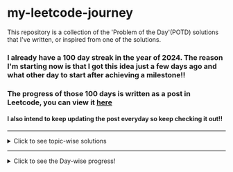 # my-leetcode-journey
This repository is a collection of the 'Problem of the Day'(POTD) solutions that I've written, or inspired from one of the solutions.

### I already have a 100 day streak in the year of 2024. The reason I'm starting now is that I got this idea just a few days ago and what other day to start after achieving a milestone!!
### The progress of those 100 days is written as a post in Leetcode, you can view it [here](https://leetcode.com/discuss/general-discussion/4658085/To-get-the-Leetcode-Laptop-sleeve.)

#### I also intend to keep updating the post everyday so keep checking it out!!

---

<details>
  <summary>Click to see topic-wise solutions</summary>
  <p>

  - [Array](Topics/Array.md)
  - [Back Tracking](Topics/BackTracking.md)
  - [Binary Tree](Topics/Binary-Tree.md)
  - [Binary Search](Topics/Binary-Search.md)
  - [Bit Manipulation](Topics/Bit-Manipulation.md)
  - [Breadth First Search](Topics/Breadth-First-Search.md)
  - [Depth First Search](Topics/Depth-First-Search.md)
  - [Graph](Topics/Graph.md)
  - [Greedy](Topics/Greedy.md)
  - [Hash Table](Topics/Hash-Table.md)
  - [Heap](Topics/Heap.md)
  - [Linked List](Topics/Linked-List.md)
  - [Matrix](Topics/Matrix.md)
  - [Monotonic Stack](Topics/Monotonic%20Stack.md)
  - [Prefix Sum](Topics/Prefix-Sum.md)
  - [Priority Queue](Topics/Priority-Queue.md)
  - [Queue](Topics/Queue.md)
  - [Simulation](Topics/Simulation.md)
  - [Sorting](Topics/Sorting.md)
  - [Stack](Topics/Stack.md)
  - [String](Topics/String.md)
  - [Tree](Topics/Two-Pointers.md)
  - [Two Pointers](Topics/Two-Pointers.md)
  - [Topological-Sort](Topics/Topological-Sort.md)
  - [Union-Find](Topics/Union-Find.md)

  </p>
</details>

---
<details>
  <summary>Click to see the Day-wise progress!</summary>
  <p>
  <details>
  <summary>2024</summary>
  <p>
  <details>
  <summary>April</summary>
  <p>

- Day 101: 
  - Problem: [1700. Number of Students Unable to Eat Lunch (Easy)](https://leetcode.com/problems/number-of-students-unable-to-eat-lunch/description/)
  - Solution: [cpp solution](Year/2024/April/1700_Number_of_Students_Unable_to_Eat_Lunch_(Easy).cpp)
  - Topics: Array, Stack, Queue, Simulation

- Day 102:
  - Problem: [2073 Time needed to buy tickets (Easy)](https://leetcode.com/problems/time-needed-to-buy-tickets/)
  - Solution: [cpp solution](Year/2024/April/2073_Time_Needed_to_buy_tickets_(Easy).cpp)
  - Topics: Array, Queue, Simulation
  
- Day 103:
  - Problem: [950. Reveal Cards In Increasing Order (Medium)](https://leetcode.com/problems/reveal-cards-in-increasing-order/description/)
  - Solution: [cpp solution](Year/2024/April/950_Reveal_Cards_In_Increasing_Order_(Medium).cpp)
  - Topics: Array, Queue, Sorting, Simulation

- Day 104:
  - Problem: [402. Remove K Digits (Medium)](https://leetcode.com/problems/remove-k-digits/description/)
  - Solution: [cpp solution](Year/2024/April/402_Remove_K_Digits_(Medium).cpp)
  - Topics: String, Stack, Greedy, Monotonic-Stack

- Day 105:
  - Problem: [85. Maximal Rectangle (Hard)](https://leetcode.com/problems/maximal-rectangle/?envType=daily-question&envId=2024-04-13)
  - Solution: [cpp solution](Year/2024/April/85_Maximal_Rectangle_(Hard).cpp)
  - Topics: Array, Dynamic-Programming, Stack, Matrix, Monotonic-Stack

- Day 106:
  - Problem: [404. Sum of Left Leaves (Easy)](https://leetcode.com/problems/sum-of-left-leaves/description/)
  - Solution: [cpp solution](Year/2024/April/404_Sum_Of_Left_Leaves_(Easy).cpp)
  - Topics: Tree, Depth-First-Search, Breadth-First-Search, Binary-Tree

- Day 107:
  - Problem: [129. Sum Root to Leaf Nodes (Medium)](https://leetcode.com/problems/sum-root-to-leaf-numbers/description/)
  - Solution: [cpp solution](Year/2024/April/129_Sum_Root_to_Leaf_Node_(Medium).cpp)
  - Topics: Tree, Depth-First-Search, Binary-Tree

- Day 108:
  - Problem: [623. Add one Row to the Tree (Medium)](https://leetcode.com/problems/add-one-row-to-tree/description/)
  - Solution: [cpp solution](Year/2024/April/623_Add_One_Row_To_Tree_(Medium).cpp)
  - Topics: Tree, Depth-First-Search, Breadth-First-Search, Binary-Tree

- Day 109:
  - Problem: [988 Smallest String From Leaf (Medium)](https://leetcode.com/problems/smallest-string-starting-from-leaf/)
  - Solution: [cpp solution](Year/2024/April/988_Smallest_String_From_Leaf_(Medium).cpp)
  - Topics: String, Tree, Depth-First-Search, Binary-Tree

- Day 110:
  - Problem: [456 Island Perimeter (Easy)](https://leetcode.com/problems/island-perimeter/description/)
  - Solution: [cpp solution](Year/2024/April/456_Island_Perimeter_(Easy).cpp)
  - Topics: Array, Matrix, Depth-First-Search, Breadth-First-Search

- Day 111:
  - Problem: [200 Count Islands (Medium)](https://leetcode.com/problems/number-of-islands/description/)
  - Solution: [cpp solution](Year/2024/April/200_Count_Islands_(Medium).cpp)
  - Topics: Array, Depth-First-Search, Breadth-First-Search, Matrix, Union-Find

- Day 112:
  - Problem: [1992 Find all groups of FarmLand (Medium)](https://leetcode.com/problems/find-all-groups-of-farmland/description/)
  - Solution: [cpp solution](Year/2024/April/1992_Find_All_Groups_Of_FarmLand_(Medium).cpp)
  - Topics: Array, Matrix, Depth-First-Search, Breadth-First-Search

- Day 113:
  - Problem: [1971 Find if path exists in Graph (Easy)](https://leetcode.com/problems/find-if-path-exists-in-graph/)
  - Solution: [cpp solution](Year/2024/April/1971_Find_If_Path_Exists_In_Graph_(Easy).cpp)
  - Topics: Graph, Union-Find, Depth-First-Search, Breadth-First-Search

- Day 114:
  - Problem: [152 Maximum Product Subarray (Medium)](https://leetcode.com/problems/maximum-product-subarray/description/)
  - Solution: [cpp solution](Year/2024/April/152_Maximum_Product_Subarray_(Medium).cpp)
  - Topics: Array, Dynamic-Programming

- Day 115:
  - Problem: [310 Minimum Height Trees (Medium)](https://leetcode.com/problems/minimum-height-trees/description/)
  - Solution: [cpp solution](Year/2024/April/310_Minimum_Height_Trees_(Medium).cpp)
  - Topics: Graph, Depth-First-Search, Breadth-First-Search, Topological-Sort

- Day 116:
  - Problem: [1137 Nth Tribonacci Number (Easy)](https://leetcode.com/problems/n-th-tribonacci-number/)
  - Solution: [cpp solution](Year/2024/April/1137_Nth_Tribonacci_Number_(Easy).cpp)
  - Topics: Math, Dynamic-Programming, Memoization

- Day 117:
  - Problem: [2370 Longest Ideal Subsequence (Medium)](https://leetcode.com/problems/longest-ideal-subsequence/)
  - Solution: [cpp solution](Year/2024/April/2370_Longest_Ideal_Subsequence_(Medium).cpp)
  - Topics: String, Hash-Table, Dynamic-Programming

- Day 118:
  - Problem: [1289 Minimum Falling Path Sum II (Hard)](https://leetcode.com/problems/minimum-falling-path-sum-ii/)
  - Solution: [cpp solution](Year/2024/April/1289_Minimum_Falling_Path_Sum_II_(Hard).cpp)
  - Topics: Array, Dynamic-Programming, Matrix

- Day 119:
  - Problem: [514 Freedom Trail (Hard)](https://leetcode.com/problems/freedom-trail/description/)
  - Solution: [cpp solution](Year/2024/April/514_Freedom_Trail_(Hard).cpp)
  - Topics: String, Dynamic-Programming, Breadth-First-Search, Depth-First-Search

- Day 120:
  - Problem: [834 Sum of Distances in Tree (Hard)](https://leetcode.com/problems/sum-of-distances-in-tree/description/)
  - Solution: [cpp solution](Year/2024/April/834_Sum_of_Distances_in_Tree_(Hard).cpp)
  - Topics: Graph, Tree, Dynamic-Programming, Tree

- Day 121:
  - Problem: [2997 Minimum Number of Operations to Make Array XOR Equal to K (Medium)](https://leetcode.com/problems/minimum-number-of-operations-to-make-array-xor-equal-to-k/description/)
  - Solution: [cpp solution](Year/2024/April/2997_Minimum_Number_Of_Operations_To_Make_Array_XOR_Equal_to_K_(Medium).cpp)
  - Topics: Array, Bit-Manipulation

- Day 122:
  - Problem: [1915 Number of Wonderful Substrings (Medium)](https://leetcode.com/problems/number-of-wonderful-substrings/description/)
  - Solution: [cpp solution](Year/2024/April/1915_Number_Of_Wonderful_Substrings_(Medium).cpp)
  - Topics: Bit-Manipulation, Prefix-Sum, Hash-Table, String

  </p>
  </details>

  <details>
  <summary>May</summary>
  <p>

  - Day 123:
    - Problem: [2000 Reverse Prefix Of Word (Easy)](https://leetcode.com/problems/reverse-prefix-of-word/description/)
    - Solution: [cpp solution](Year/2024/May/2000_Reverse_Prefix_Of_Word_(Easy).cpp)
    - Topics: String, Two-Pointers

  - Day 124:
    - Problem: [2441 Largest Positive Integer that exists with its negative (Easy)](https://leetcode.com/problems/largest-positive-integer-that-exists-with-its-negative/description/)
    - Solution: [cpp solution](Year/2024/May/2441_Largest_Positive_Integer_That_Exists_With_Its_Negative_(Easy).cpp)
    - Topics: Array, Hash-Table, Two-Pointers, Sorting

  - Day 125:
    - Problem: [165 Compare Version Numbers (Medium)](https://leetcode.com/problems/compare-version-numbers/)
    - Solution: [cpp solution](Year/2024/May/165_Compare_Version_Numbers_(Medium).cpp)
    - Topics: String, Two-Pointers

  - Day 126:
    - Problem: [881 Boats to save people (Medium)](https://leetcode.com/problems/boats-to-save-people/description/)
    - Solution: [cpp solution](Year/2024/May/881_Boats_to_save_people_(Medium).cpp)
    - Topics: Sorting, Greedy, Array, Two-Pointers

  - Day 127:
    - Problem: [237 Delete Node in a Linked List [Medium]](https://leetcode.com/problems/delete-node-in-a-linked-list/description/)
    - Solution: [cpp solution](Year/2024/May/237_Delete_Node_In_A_Linked_List_(Medium).cpp)
    - Topics: Linked-List

  - Day 128:
    - Problem: [2487 Remove Nodes From Linked List [Medium]](https://leetcode.com/problems/remove-nodes-from-linked-list/)
    - Solution: [cpp solution](Year/2024/May/2487_Remove_Nodes_From_Linked_List_(Medium).cpp)
    - Topics: Linked-List, Stack, Recursion, Monotonic-Stack

  - Day 129:
    - Problem: [2816 Double a Number Represented as a Linked List (Medium)](https://leetcode.com/problems/double-a-number-represented-as-a-linked-list/description/)
    - Solution: [cpp solution](Year/2024/May/2816_Double_A_Number_As_A_Linked_List_(Medium).cpp)
    - Topics: Linked-List, Math, Stack

  - Day 130:
    - Problem: [506 Relative Ranks (Easy)](https://leetcode.com/problems/relative-ranks/description/)
    - Solution: [cpp solution](Year/2024/May/506_Relative_Ranks_(Easy).cpp)
    - Topics: Array, Sorting, Heap, Priority-Queue

  - Day 131:
    - Problem: [3075 Maximize Happiness of Selected Children (Medium)](https://leetcode.com/problems/maximize-happiness-of-selected-children/)
    - Solution: [cpp solution](Year/2024/May/3075_Maximize_Happiness_Of_Selected_Children_(Medium).cpp)
    - Topics: Array, Greedy, Sorting

  - Day 132:
    - Problem: [786 Kth Smallest Prime Fraction (Medium)](https://leetcode.com/problems/k-th-smallest-prime-fraction/description/)
    - Solution: [cpp solution](Year/2024/May/786_Kth_Smallest_Prime_Fraction_(Medium).cpp)
    - Topics: Array, Two-Pointers, Binary-Search, Sorting, Heap, Priority-Queue

  - Day 133:
    - Problem: [857 Minimum Cost to hire K workers (Hard)](https://leetcode.com/problems/minimum-cost-to-hire-k-workers/)
    - Solution: [cpp solution](Year/2024/May/857_Minimum_Cost_to_hire_K_Workers_(Hard).cpp)
    - Topics: Array, Greedy, Sorting, Heap, Priority-Queue

  - Day 134:
    - Problem: [2373 Largest Local Values in a Matrix (Easy)](https://leetcode.com/problems/largest-local-values-in-a-matrix/description/)
    - Solution: [cpp solution](Year/2024/May/2373_Largest_Local_Values_in_a_Matrix_(Easy).cpp)
    - Topics: Array, Matrix

  - Day 135(copied):
    - Problem: [861 Score After Flipping the Matrix (Medium)](https://leetcode.com/problems/score-after-flipping-matrix/description/)
    - Solution: [cpp solution](Year/2024/May/861_Score_After_Flipping_The_Matrix_(Medium).cpp)
    - Topics: Array, Greedy, Matrix, Bit-Manipulation

  - Day 136(copied):
    - Problem: [1219 Path with Maximum Gold (Medium)](https://leetcode.com/problems/path-with-maximum-gold/description/)
    - Solution: [cpp solution](Year/2024/May/1219_Path_with_Maximum_Gold_(Medium).cpp)
    - Topics: Array, Matrix, BackTracking

  - Day 137(copied):
    - Problem: [2812 Find the safest path in a grid (Medium)](https://leetcode.com/problems/find-the-safest-path-in-a-grid/description/)
    - Solution: [cpp solution](Year/2024/May/2812_Find_the_safest_path_in_a_grid_(Medium).cpp)
    - Topics: Array, Matrix, Binary-Search, Union-Find, Breadth-First-Search

  - Day 138:
    - Problem: [2331 Evaluate Boolean Binary Tree (Easy)](https://leetcode.com/problems/evaluate-boolean-binary-tree/description/)
    - Solution: [cpp solution](Year/2024/May/2331_Evaluate_Boolean_Binary_Tree_(Easy).cpp)
    - Topics: Tree, Binary-Tree, Depth-First-Search

  - Day 139:
    - Problem: [1325 Delete Leaves with a Given Value (Medium)](https://leetcode.com/problems/delete-leaves-with-a-given-value/description/)
    - Solution: [cpp solution](Year/2024/May/1325_Delete_Leaves_with_a_Given_Value_(Medium).cpp)
    - Topics: Tree, Binary-Tree, Depth-First-Search

  </p>
  </details>
  </p>
  </details>
  </p>
</details>
